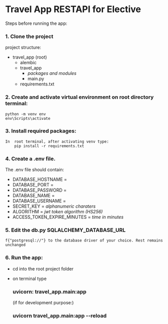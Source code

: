 # Travel App RESTAPI for Elective

Steps before running the app:

### 1. Clone the project  

project structure:
- travel_app (root)
    - alembic
    - travel_app
        - *packages and modules*
        - main.py
    - requirements.txt

### 2. Create and activate virtual environment on root directory terminal:

    python -m venv env
    env\Scripts\activate

### 3. Install required packages:  
    In  root terminal, after activating venv type:
        pip install -r requirements.txt

### 4. Create a .env file.  

The .env file should contain:

- DATABASE_HOSTNAME = 
- DATABASE_PORT = 
- DATABASE_PASSWORD = 
- DATABASE_NAME = 
- DATABASE_USERNAME = 
- SECRET_KEY = *alphanumeric charaters*
- ALGORITHM = *jwt token algorithm (HS256)*
- ACCESS_TOKEN_EXPIRE_MINUTES = *time in minutes*  

### 5. Edit the db.py **SQLALCHEMY_DATABASE_URL** 

    f{"postgresql://"} to the database driver of your choice. Rest remains unchanged

### 6. Run the app:

- cd into the root project folder
- on terminal type  
    ### **uvicorn: travel_app.main:app**  

    (if for development purpose:)
    
    ### **uvicorn travel_app.main:app --reload**